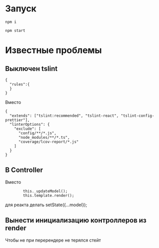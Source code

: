 # Запуск

`npm i`

`npm start`

# Известные проблемы

## Выключен tslint

```
{
  "rules":{
  }
}
```

Вместо

```
{
  "extends": ["tslint:recommended", "tslint-react", "tslint-config-prettier"],
  "linterOptions": {
    "exclude": [
      "config/**/*.js",
      "node_modules/**/*.ts",
      "coverage/lcov-report/*.js"
    ]
  }
}
```

## В Controller

Вместо

```
        this._updateModel();
        this.template.render();
```

для реакта делать setState({...model});

## Вынести инициализацию контроллеров из render

Чтобы не при перерендере не терялся стейт
